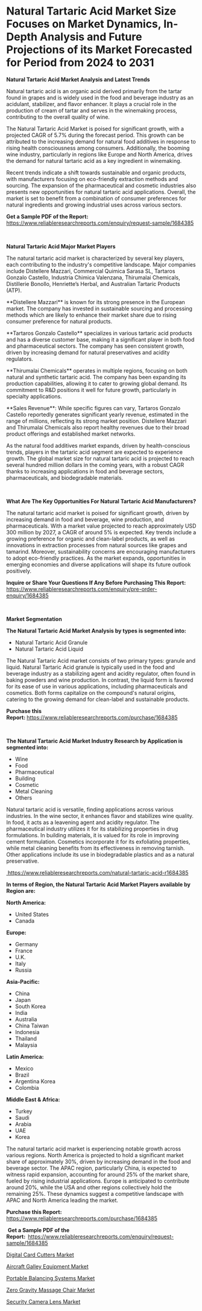 <p><h1>Natural Tartaric Acid Market Size Focuses on Market Dynamics, In-Depth Analysis and Future Projections of its Market Forecasted for Period from 2024 to 2031</h1></p><p><strong>Natural Tartaric Acid Market Analysis and Latest Trends</strong></p>
<p><p>Natural tartaric acid is an organic acid derived primarily from the tartar found in grapes and is widely used in the food and beverage industry as an acidulant, stabilizer, and flavor enhancer. It plays a crucial role in the production of cream of tartar and serves in the winemaking process, contributing to the overall quality of wine.</p><p>The Natural Tartaric Acid Market is poised for significant growth, with a projected CAGR of 5.7% during the forecast period. This growth can be attributed to the increasing demand for natural food additives in response to rising health consciousness among consumers. Additionally, the booming wine industry, particularly in regions like Europe and North America, drives the demand for natural tartaric acid as a key ingredient in winemaking.</p><p>Recent trends indicate a shift towards sustainable and organic products, with manufacturers focusing on eco-friendly extraction methods and sourcing. The expansion of the pharmaceutical and cosmetic industries also presents new opportunities for natural tartaric acid applications. Overall, the market is set to benefit from a combination of consumer preferences for natural ingredients and growing industrial uses across various sectors.</p></p>
<p><strong>Get a Sample PDF of the Report:&nbsp;</strong> <a href="https://www.reliableresearchreports.com/enquiry/request-sample/1684385?utm_campaign=37&utm_medium=2&utm_source=Github&utm_content=ia&utm_term=15102024&utm_id=natural-tartaric-acid">https://www.reliableresearchreports.com/enquiry/request-sample/1684385</a></p>
<p>&nbsp;</p>
<p><strong>Natural Tartaric Acid Major Market Players</strong></p>
<p><p>The natural tartaric acid market is characterized by several key players, each contributing to the industry's competitive landscape. Major companies include Distellere Mazzari, Commercial Quimica Sarasa SL, Tartaros Gonzalo Castello, Industria Chimica Valenzana, Thirumalai Chemicals, Distillerie Bonollo, Henriette’s Herbal, and Australian Tartaric Products (ATP).</p><p>**Distellere Mazzari** is known for its strong presence in the European market. The company has invested in sustainable sourcing and processing methods which are likely to enhance their market share due to rising consumer preference for natural products. </p><p>**Tartaros Gonzalo Castello** specializes in various tartaric acid products and has a diverse customer base, making it a significant player in both food and pharmaceutical sectors. The company has seen consistent growth, driven by increasing demand for natural preservatives and acidity regulators.</p><p>**Thirumalai Chemicals** operates in multiple regions, focusing on both natural and synthetic tartaric acid. The company has been expanding its production capabilities, allowing it to cater to growing global demand. Its commitment to R&D positions it well for future growth, particularly in specialty applications.</p><p>**Sales Revenue**: While specific figures can vary, Tartaros Gonzalo Castello reportedly generates significant yearly revenue, estimated in the range of millions, reflecting its strong market position. Distellere Mazzari and Thirumalai Chemicals also report healthy revenues due to their broad product offerings and established market networks.</p><p>As the natural food additives market expands, driven by health-conscious trends, players in the tartaric acid segment are expected to experience growth. The global market size for natural tartaric acid is projected to reach several hundred million dollars in the coming years, with a robust CAGR thanks to increasing applications in food and beverage sectors, pharmaceuticals, and biodegradable materials.</p></p>
<p>&nbsp;</p>
<p><strong>What Are The Key Opportunities For Natural Tartaric Acid Manufacturers?</strong></p>
<p><p>The natural tartaric acid market is poised for significant growth, driven by increasing demand in food and beverage, wine production, and pharmaceuticals. With a market value projected to reach approximately USD 300 million by 2027, a CAGR of around 5% is expected. Key trends include a growing preference for organic and clean-label products, as well as innovations in extraction processes from natural sources like grapes and tamarind. Moreover, sustainability concerns are encouraging manufacturers to adopt eco-friendly practices. As the market expands, opportunities in emerging economies and diverse applications will shape its future outlook positively.</p></p>
<p><strong>Inquire or Share Your Questions If Any Before Purchasing This Report:</strong> <a href="https://www.reliableresearchreports.com/enquiry/pre-order-enquiry/1684385?utm_campaign=37&utm_medium=2&utm_source=Github&utm_content=ia&utm_term=15102024&utm_id=natural-tartaric-acid">https://www.reliableresearchreports.com/enquiry/pre-order-enquiry/1684385</a></p>
<p>&nbsp;</p>
<p><strong>Market Segmentation</strong></p>
<p><strong>The Natural Tartaric Acid Market Analysis by types is segmented into:</strong></p>
<p><ul><li>Natural Tartaric Acid Granule</li><li>Natural Tartaric Acid Liquid</li></ul></p>
<p><p>The Natural Tartaric Acid market consists of two primary types: granule and liquid. Natural Tartaric Acid granule is typically used in the food and beverage industry as a stabilizing agent and acidity regulator, often found in baking powders and wine production. In contrast, the liquid form is favored for its ease of use in various applications, including pharmaceuticals and cosmetics. Both forms capitalize on the compound's natural origins, catering to the growing demand for clean-label and sustainable products.</p></p>
<p><strong>Purchase this Report:&nbsp;</strong><a href="https://www.reliableresearchreports.com/purchase/1684385?utm_campaign=37&utm_medium=2&utm_source=Github&utm_content=ia&utm_term=15102024&utm_id=natural-tartaric-acid">https://www.reliableresearchreports.com/purchase/1684385</a></p>
<p>&nbsp;</p>
<p><strong>The Natural Tartaric Acid Market Industry Research by Application is segmented into:</strong></p>
<p><ul><li>Wine</li><li>Food</li><li>Pharmaceutical</li><li>Building</li><li>Cosmetic</li><li>Metal Cleaning</li><li>Others</li></ul></p>
<p><p>Natural tartaric acid is versatile, finding applications across various industries. In the wine sector, it enhances flavor and stabilizes wine quality. In food, it acts as a leavening agent and acidity regulator. The pharmaceutical industry utilizes it for its stabilizing properties in drug formulations. In building materials, it is valued for its role in improving cement formulation. Cosmetics incorporate it for its exfoliating properties, while metal cleaning benefits from its effectiveness in removing tarnish. Other applications include its use in biodegradable plastics and as a natural preservative.</p></p>
<p><a href="https://www.reliableresearchreports.com/natural-tartaric-acid-r1684385?utm_campaign=37&utm_medium=2&utm_source=Github&utm_content=ia&utm_term=15102024&utm_id=natural-tartaric-acid">&nbsp;https://www.reliableresearchreports.com/natural-tartaric-acid-r1684385</a></p>
<p><strong>In terms of Region, the Natural Tartaric Acid Market Players available by Region are:</strong></p>
<p>
    <p> <strong> North America: </strong>
        <ul>
            <li>United States</li>
            <li>Canada</li>
        </ul>
        </p> 
    <p> <strong> Europe: </strong>
        <ul>
            <li>Germany</li>
            <li>France</li>
            <li>U.K.</li>
            <li>Italy</li>
            <li>Russia</li>
        </ul>
        </p> 
    <p> <strong> Asia-Pacific: </strong>
        <ul>
            <li>China</li>
            <li>Japan</li>
            <li>South Korea</li>
            <li>India</li>
            <li>Australia</li>
            <li>China Taiwan</li>
            <li>Indonesia</li>
            <li>Thailand</li>
            <li>Malaysia</li>
        </ul>
        </p> 
    <p> <strong> Latin America: </strong>
        <ul>
            <li>Mexico</li>
            <li>Brazil</li>
            <li>Argentina Korea</li>
            <li>Colombia</li>
        </ul>
        </p> 
    <p> <strong> Middle East & Africa: </strong>
        <ul>
            <li>Turkey</li>
            <li>Saudi</li>
            <li>Arabia</li>
            <li>UAE</li>
            <li>Korea</li>
        </ul>
    </p>
    </p>
<p><p>The natural tartaric acid market is experiencing notable growth across various regions. North America is projected to hold a significant market share of approximately 30%, driven by increasing demand in the food and beverage sector. The APAC region, particularly China, is expected to witness rapid expansion, accounting for around 25% of the market share, fueled by rising industrial applications. Europe is anticipated to contribute around 20%, while the USA and other regions collectively hold the remaining 25%. These dynamics suggest a competitive landscape with APAC and North America leading the market.</p></p>
<p><strong>Purchase this Report: </strong><a href="https://www.reliableresearchreports.com/purchase/1684385?utm_campaign=37&utm_medium=2&utm_source=Github&utm_content=ia&utm_term=15102024&utm_id=natural-tartaric-acid">https://www.reliableresearchreports.com/purchase/1684385</a></p>
<p>&nbsp;<strong>Get a Sample PDF of the Report:&nbsp;&nbsp;</strong><a href="https://www.reliableresearchreports.com/enquiry/request-sample/1684385?utm_campaign=37&utm_medium=2&utm_source=Github&utm_content=ia&utm_term=15102024&utm_id=natural-tartaric-acid">https://www.reliableresearchreports.com/enquiry/request-sample/1684385</a></p>
<p><strong></strong></p>
<p><p><a href="https://github.com/jennyt6m/Market-Research-Report-List-1/blob/main/digital-card-cutters-market.md?utm_campaign=37&utm_medium=2&utm_source=Github&utm_content=ia&utm_term=15102024&utm_id=natural-tartaric-acid">Digital Card Cutters Market</a></p><p><a href="https://issuu.com/reportprime-2/docs/aircraft-galley-equipment-market-si_c7e2fcc3d296ac?utm_campaign=37&utm_medium=2&utm_source=Github&utm_content=ia&utm_term=15102024&utm_id=natural-tartaric-acid">Aircraft Galley Equipment Market</a></p><p><a href="https://github.com/MegiMusaj575/Market-Research-Report-List-1/blob/main/portable-balancing-systems-market.md?utm_campaign=37&utm_medium=2&utm_source=Github&utm_content=ia&utm_term=15102024&utm_id=natural-tartaric-acid">Portable Balancing Systems Market</a></p><p><a href="https://issuu.com/reportprime-2/docs/zero-gravity-massage-chair-market-s_5c90e01594da8a?utm_campaign=37&utm_medium=2&utm_source=Github&utm_content=ia&utm_term=15102024&utm_id=natural-tartaric-acid">Zero Gravity Massage Chair Market</a></p><p><a href="https://www.linkedin.com/pulse/mapping-security-camera-lens-market-trends-challenges-breakthroughs-pijyc?trk=public_post_embed_feed-article-content&utm_campaign=37&utm_medium=2&utm_source=Github&utm_content=ia&utm_term=15102024&utm_id=natural-tartaric-acid">Security Camera Lens Market</a></p></p>